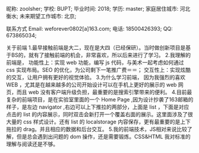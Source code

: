 昵称:			zoolsher;
学校: 			BUPT;
毕业时间: 		2018;
学历: 			master;
家庭居住城市:		河北衡水;
未来期望工作城市: 北京;

联系方式
Email:			weforever0802[a]163.com;
电话:			18500426393;
QQ:				673865034;

关于前端
1.最早接触前端是大二，现在是大四（已经保研）。当时做创新项目是基于BS的，就有了接触前端的机会，非常喜欢，所以后来进行了学习。
2.我理解的前端是，	功能性上：实现 web 功能，编写 js 代码，与美术一起考虑如何通过 css 实现布局。SEO 的优化，为公司剩下一笔推广费＝＝；
				交互性上：实现炫酷的交互，让用户拥有更好的视觉体验。
3.为什么学习前端，	因为我强烈的喜欢 WEB ，尤其是在越来越多的公司开始设计可以在手机上更好的展示的 web 网页，而且 web 没有客户端升级负担，最重要的是搜索引擎带来的便利。
4.目前最复杂的前端项目，是在实验室里面的一个 Home Page ,因为设计抄袭了163邮箱的样子，是左边 navigator ,右边可以上下推拉的两部分，上面是 list ，下面是对应点击的 list 的内容展示，同时双击会新打开一个覆盖右面的展示。这里面涉及了很大量的 css 样式设计。还有 list 的 localstorage 内容保存，更有最重要的是上下拖拉的 drag。并且相应的数据和后台交互。
5.我的前端技术，JS相对来说比较了解，但是总会遇到出问题的 dom 操作，还是需要锻炼。CSS&HTML 我对标准的理解与阅读还是不够。
